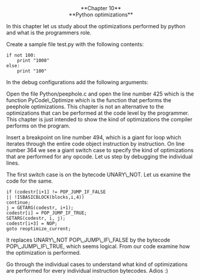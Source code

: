 <center>**Chapter 10**</center>


<center>**Python optimizations**</center>

In this chapter let us study about the optimizations performed by python
and what is the programmers role.

Create a sample file test.py with the following contents: 
```
if not 100:
    print "1000" 
else:
    print "100" 
```    
In the debug configurations
add the following arguments:

<p>
Open the file Python/peephole.c and open the line number 425 which is
the function PyCode\_Optimize which is the function that performs the
peephole optimizations. This chapter is not an alternative to the
optimizations that can be performed at the code level by the programmer.
This chapter is just intended to show the kind of optimizations the
compiler performs on the program.
</p>
<p>
Insert a breakpoint on line number 494, which is a giant for loop which
iterates through the entire code object instruction by instruction. On
line number 364 we see a giant switch case to specify the kind of
optimizations that are performed for any opcode. Let us step by
debugging the individual lines.
</p>
<p>
The first switch case is on the bytecode UNARY\_NOT. Let us examine the
code for the same.
</p>


    if (codestr[i+1] != POP_JUMP_IF_FALSE
    || !ISBASICBLOCK(blocks,i,4))
    continue;
    j = GETARG(codestr, i+1);
    codestr[i] = POP_JUMP_IF_TRUE;
    SETARG(codestr, i, j);
    codestr[i+3] = NOP;
    goto reoptimize_current;

<p>
It replaces UNARY\_NOT POP\_JUMP\_IF\_FALSE by the bytecode
POP\_JUMP\_IF\_TRUE, which seems logical. From our code examine how the
optimization is performed.
</p>
<p>
Go through the individual cases to understand what kind of optimizations
are performed for every individual instruction bytecodes. Adios :)
</p>



